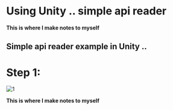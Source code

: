 # Using Unity .. simple api reader
**This is where I make notes to myself**

## Simple api reader example in Unity ..
# Step 1:
![1](https://user-images.githubusercontent.com/35861357/150698269-3e6a722b-a9bd-461c-8d8f-a5355ce57037.PNG)



**This is where I make notes to myself**
